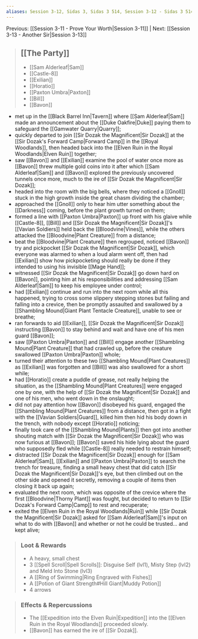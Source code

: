 ```yaml
---
aliases: Session 3-12, Sidas 3, Sidas 3 514, Session 3-12 - Sidas 3 514, Session 3-12 - Sidas 3 514 - Rebellion
---
```

Previous: [[Session 3-11 - Prove Your Worth|Session 3-11]] | Next: [[Session 3-13 - Another Sir|Session 3-13]]

> ## [[The Party]]
> 
> - [[Sam Alderleaf|Sam]] 
> - [[Castle-8]] 
> - [[Exilian]] 
> - [[Horatio]] 
> - [[Paxton Umbra|Paxton]] 
> - [[Bill]]
> - [[Bavon]]

- met up in the [[Black Barrel Inn|Tavern]] where [[Sam Alderleaf|Sam]] made an announcement about the [[Duke Oakfire|Duke]] paying them to safeguard the [[Gamwater Quarry|Quarry]];
- quickly departed to join [[Sir Dozak the Magnificent|Sir Dozak]] at the [[Sir Dozak's Forward Camp|Forward Camp]] in the [[Royal Woodlands]], then headed back into the [[Elven Ruin in the Royal Woodlands|Elven Ruin]] together;
- saw [[Bavon]] and [[Exilian]] examine the pool of water once more as [[Bavon]] threw multiple gold coins into it after which [[Sam Alderleaf|Sam]] and [[Bavon]] explored the previously uncovered tunnels once more, much to the ire of [[Sir Dozak the Magnificent|Sir Dozak]];
- headed into the room with the big bells, where they noticed a [[Gnoll]] stuck in the high growth inside the great chasm dividing the chamber;
- approached the [[Gnoll]] only to hear him utter something about the [[Darkness]] coming, before the plant growth turned on them;
- formed a line with [[Paxton Umbra|Paxton]] up front with his glaive while [[Castle-8]], [[Bill]] and [[Sir Dozak the Magnificent|Sir Dozak]]'s [[Vavian Soldiers]] held back the [[Bloodvine|Vines]], while the others attacked the [[Bloodvine|Plant Creature]] from a distance;
- beat the [[Bloodvine|Plant Creature]] then regrouped, noticed [[Bavon]] try and pickpocket [[Sir Dozak the Magnificent|Sir Dozak]], which everyone was alarmed to when a loud alarm went off, then had [[Exilian]] show how pickpocketing should really be done if they intended to using his invisible [[Mage Hand]];
- witnessed [[Sir Dozak the Magnificent|Sir Dozak]] go down hard on [[Bavon]], pointing him at his responsibilities and addressing [[Sam Alderleaf|Sam]] to keep his employee under control;
- had [[Exilian]] continue and run into the next room while all this happened, trying to cross some slippery stepping stones but failing and falling into a crevice, then be promptly assaulted and swallowed by a [[Shambling Mound|Giant Plant Tentacle Creature]], unable to see or breathe;
- ran forwards to aid [[Exilian]], [[Sir Dozak the Magnificent|Sir Dozak]] instructing [[Bavon]] to stay behind and wait and have one of his men guard [[Bavon]];
- saw [[Paxton Umbra|Paxton]] and [[Bill]] engage another [[Shambling Mound|Plant Creature]] that had crawled up, before the creature swallowed [[Paxton Umbra|Paxton]] whole;
- turned their attention to these two [[Shambling Mound|Plant Creatures]] as [[Exilian]] was forgotten and [[Bill]] was also swallowed for a short while;
- had [[Horatio]] create a puddle of grease, not really helping the situation, as the [[Shambling Mound|Plant Creatures]] were engaged one by one, with the help of [[Sir Dozak the Magnificent|Sir Dozak]] and one of his men, who went down in the onslaught;
- did not pay attention how [[Bavon]] disobeyed his guard, engaged the [[Shambling Mound|Plant Creatures]] from a distance, then got in a fight with the [[Vavian Soldiers|Guard]], killed him then hid his body down in the trench, with nobody except [[Horatio]] noticing;
- finally took care of the [[Shambling Mound|Plants]] then got into another shouting match with [[Sir Dozak the Magnificent|Sir Dozak]] who was now furious at [[Bavon]]; [[Bavon]] saved his hide lying about the guard who supposedly fled while [[Castle-8]] really needed to restrain himself;
- distracted [[Sir Dozak the Magnificent|Sir Dozak]] enough for [[Sam Alderleaf|Sam]], [[Exilian]] and [[Paxton Umbra|Paxton]] to search the trench for treasure, finding a small heavy chest that did catch [[Sir Dozak the Magnificent|Sir Dozak]]'s eye, but then climbed out on the other side and opened it secretly, removing a couple of items then closing it back up again;
- evaluated the next room, which was opposite of the crevice where the first [[Bloodvine|Thorny Plant]] was fought, but decided to return to [[Sir Dozak's Forward Camp|Camp]] to rest and recuperate;
- exited the [[Elven Ruin in the Royal Woodlands|Ruin]] while [[Sir Dozak the Magnificent|Sir Dozak]] asked for [[Sam Alderleaf|Sam]]'s input on what to do with [[Bavon]] and whether or not he could be trusted... and kept alive;

> ### Loot & Rewards
> 
> - A heavy, small chest
> - 3 [[Spell Scroll|Spell Scrolls]]: Disguise Self (lvl1), Misty Step (lvl2) and Meld Into Stone (lvl3)
> - A [[Ring of Swimming|Ring Engraved with Fishes]]
> - A [[Potion of Giant Strength#Hill Giant|Muddy Potion]]
> - 4 arrows

> ### Effects & Repercussions
> 
> - The [[Expedition into the Elven Ruin|Expedition]] into the [[Elven Ruin in the Royal Woodlands]] proceeded slowly.
> - [[Bavon]] has earned the ire of [[Sir Dozak]].